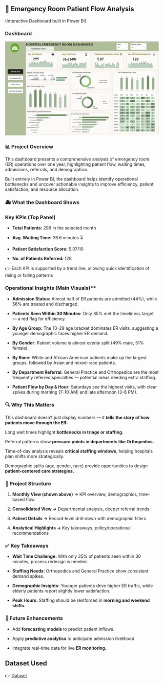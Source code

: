## 🏥 Emergency Room Patient Flow Analysis

(Interactive Dashboard built in Power BI)

### Dashboard
![📊 View Dashboard](https://github.com/fromciviltodata/project-hospital-emergency-room-flow/blob/main/Dashboard_image)

### 📊 Project Overview

This dashboard presents a comprehensive analysis of emergency room (ER) operations over one year, highlighting patient flow, waiting times, admissions, referrals, and demographics.

Built entirely in Power BI, the dashboard helps identify operational bottlenecks and uncover actionable insights to improve efficiency, patient satisfaction, and resource allocation.

### 🚑 What the Dashboard Shows

### Key KPIs (Top Panel)

* **Total Patients:** 299 in the selected month

* **Avg. Waiting Time:** 36.6 minutes ⏳

* **Patient Satisfaction Score:** 5.07/10

* **No. of Patients Referred:** 128

👉 Each KPI is supported by a trend line, allowing quick identification of rising or falling patterns

### Operational Insights (Main Visuals)**

* **Admission Status:** Almost half of ER patients are admitted (44%), while 56% are treated and discharged.

* **Patients Seen Within 30 Minutes:** Only 35% met the timeliness target — a red flag for efficiency.

* **By Age Group:** The 10–29 age bracket dominates ER visits, suggesting a younger demographic faces higher ER demand.

* **By Gender:** Patient volume is almost evenly split (49% male, 51% female).

* **By Race:** White and African American patients make up the largest groups, followed by Asian and mixed-race patients.

* **By Department Referral:** General Practice and Orthopedics are the most frequently referred specialties — potential areas needing extra staffing.

* **Patient Flow by Day & Hour:** Saturdays see the highest visits, with clear spikes during morning (7–10 AM) and late afternoon (3–6 PM).

### 🔍 Why This Matters

This dashboard doesn’t just display numbers — it **tells the story of how patients move through the ER:**

Long wait times highlight **bottlenecks in triage or staffing.**

Referral patterns show **pressure points in departments like Orthopedics.**

Time-of-day analysis reveals **critical staffing windows**, helping hospitals plan shifts more strategically.

Demographic splits (age, gender, race) provide opportunities to design **patient-centered care strategies.**

### 📂 Project Structure

1. **Monthly View (shown above)** → KPI overview, demographics, time-based flow

2. **Consolidated View →** Departmental analysis, deeper referral trends

3. **Patient Details →** Record-level drill-down with demographic filters

4. **Analytical Highlights →** Key takeaways, policy/operational recommendations

### ✅ Key Takeaways

* **Wait Time Challenge:** With only 35% of patients seen within 30 minutes, process redesign is needed.

* **Staffing Needs:** Orthopedics and General Practice show consistent demand spikes.

* **Demographic Insights:** Younger patients drive higher ER traffic, while elderly patients report slightly lower satisfaction.

* **Peak Hours:** Staffing should be reinforced in **morning and weekend shifts.**

### 🚀 Future Enhancements

* Add **forecasting models** to predict patient inflows.

* Apply **predictive analytics** to anticipate admission likelihood.

* Integrate real-time data for live **ER monitoring.**

## Dataset Used
👉 [Dataset](https://github.com/fromciviltodata/project-hospital-emergency-room-flow/blob/main/Hospital_ER_dataset.csv)

